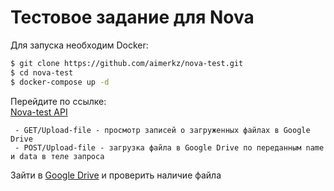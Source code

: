 # Тестовое задание для Nova

Для запуска необходим Docker:


```bash
$ git clone https://github.com/aimerkz/nova-test.git
$ cd nova-test
$ docker-compose up -d
```
Перейдите по ссылке: \
[Nova-test API](http://127.0.0.1:8001/api/docs/)

```
 - GET/Upload-file - просмотр записей о загруженных файлах в Google Drive
 - POST/Upload-file - загрузка файла в Google Drive по переданным name и data в теле запроса
```
Зайти в [Google Drive](https://drive.google.com/drive/u/1/folders/1KvwiJ0j5DYv85B22kEu1CSXJIYRrhGSA) и проверить наличие файла
